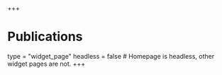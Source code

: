 +++
# Publications
type = "widget_page"
headless = false # Homepage is headless, other widget pages are not.
+++